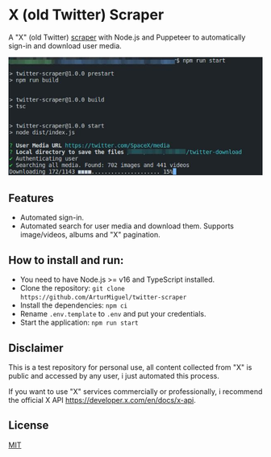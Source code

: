 # X (old Twitter) Scraper

A "X" (old Twitter) [scraper](https://pt.wikipedia.org/wiki/Coleta_de_dados_web) with Node.js and Puppeteer to automatically sign-in and download user media.

![image](./src/assets/preview.jpg)

## Features

- Automated sign-in.
- Automated search for user media and download them. Supports image/videos, albums and "X" pagination.

## How to install and run:
- You need to have Node.js >= v16 and TypeScript installed.
- Clone the repository: `git clone https://github.com/ArturMiguel/twitter-scraper`
- Install the dependencies: `npm ci`
- Rename `.env.template` to `.env` and put your credentials.
- Start the application: `npm run start`

## Disclaimer

This is a test repository for personal use, all content collected from "X" is public and accessed by any user, i just automated this process.

If you want to use "X" services commercially or professionally, i recommend the official X API https://developer.x.com/en/docs/x-api.

## License

[MIT](LICENSE)